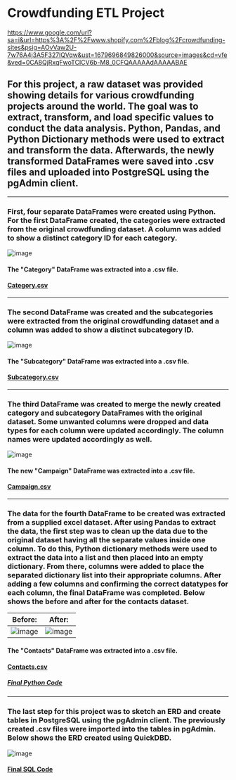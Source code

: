# Crowdfunding ETL Project
https://www.google.com/url?sa=i&url=https%3A%2F%2Fwww.shopify.com%2Fblog%2Fcrowdfunding-sites&psig=AOvVaw2U-7w76A4j3A5F327lQVqw&ust=1679696849826000&source=images&cd=vfe&ved=0CA8QjRxqFwoTCICV6b-M8_0CFQAAAAAdAAAAABAE
## For this project, a raw dataset was provided showing details for various crowdfunding projects around the world. The goal was to extract, transform, and load specific values to conduct the data analysis. Python, Pandas, and Python Dictionary methods were used to extract and transform the data. Afterwards, the newly transformed DataFrames were saved into .csv files and uploaded into PostgreSQL using the pgAdmin client.  
-----------------------------------------------------------------------------------------------------------------------------------------------------------------------
### First, four separate DataFrames were created using Python. For the first DataFrame created, the categories were extracted from the original crowdfunding dataset. A column was added to show a distinct category ID for each category.

![image](https://user-images.githubusercontent.com/120426753/227072781-421cbb5e-5923-43cf-9029-3f9521bdfc71.png)
#### The "Category" DataFrame was extracted into a .csv file.
#### [Category.csv](https://github.com/rvafaeis/crowdfunding_ETL_project2/blob/main/Resources/category.csv)
-----------------------------------------------------------------------------------------------------------------------------------------------------------------------
### The second DataFrame was created and the subcategories were extracted from the original crowdfunding dataset and a column was added to show a distinct subcategory ID.

![image](https://user-images.githubusercontent.com/120426753/227073290-5b4e6add-0c9c-4ebe-aeab-9843d4bc481b.png) 
#### The "Subcategory" DataFrame was extracted into a .csv file.
#### [Subcategory.csv](https://github.com/rvafaeis/crowdfunding_ETL_project2/blob/main/Resources/subcategory.csv)
-----------------------------------------------------------------------------------------------------------------------------------------------------------------------
### The third DataFrame was created to merge the newly created category and subcategory DataFrames with the original dataset. Some unwanted columns were dropped and data types for each column were updated accordingly. The column names were updated accordingly as well.

![image](https://user-images.githubusercontent.com/120426753/227076101-5a1c106a-822a-40ea-8fba-8bf49ade3bea.png)
#### The new "Campaign" DataFrame was extracted into a .csv file.
#### [Campaign.csv](https://github.com/rvafaeis/crowdfunding_ETL_project2/blob/main/Resources/campaign.csv)
-----------------------------------------------------------------------------------------------------------------------------------------------------------------------
### The data for the fourth DataFrame to be created was extracted from a supplied excel dataset. After using Pandas to extract the data, the first step was to clean up the data due to the original dataset having all the separate values inside one column. To do this, Python dictionary methods were used to extract the data into a list and then placed into an empty dictionary. From there, columns were added to place the separated dictionary list into their appropriate columns. After adding a few columns and confirming the correct datatypes for each column, the final DataFrame was completed. Below shows the before and after for the contacts dataset.

Before:                                                                                                           |  After:
:----------------------------------------------------------------------------------------------------------------:|:-------------------------:
![image](https://user-images.githubusercontent.com/120426753/227373916-66c7b903-34db-4be0-aa42-0dc044e9a1cf.png)  |  ![image](https://user-images.githubusercontent.com/120426753/227374259-8d5f382e-e2ac-491d-af01-3bd90ede7253.png)

#### The "Contacts" DataFrame was extracted into a .csv file. 
#### [Contacts.csv](https://github.com/rvafaeis/crowdfunding_ETL_project2/blob/main/Resources/contacts.csv)

##### [Final Python Code](https://github.com/rvafaeis/crowdfunding_ETL_project2/blob/main/ETL_Mini_Project_Starter_Code-checkpoint.ipynb)
-----------------------------------------------------------------------------------------------------------------------------------------------------------------------
### The last step for this project was to sketch an ERD and create tables in PostgreSQL using the pgAdmin client. The previously created .csv files were imported into the tables in pgAdmin. Below shows the ERD created using QuickDBD.

![image](https://user-images.githubusercontent.com/120426753/227376865-afa02221-867c-4045-86e9-cf0ccc8c67bc.png)
#### [Final SQL Code](https://github.com/rvafaeis/crowdfunding_ETL_project2/blob/main/Crowdfunding_db_Schema.sql)


